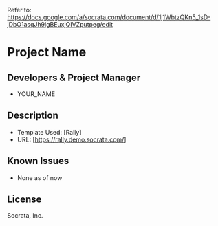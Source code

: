 Refer to: https://docs.google.com/a/socrata.com/document/d/1j1WbtzQKn5_1sD-jDbO1asqJh9lgBEuxjQIVZputpeg/edit

# Project Name

## Developers & Project Manager

* YOUR_NAME

## Description

* Template Used: [Rally]
* URL: [https://rally.demo.socrata.com/]

## Known Issues

* None as of now

## License

Socrata, Inc.

[1]: https://rally.demo.socrata.com/